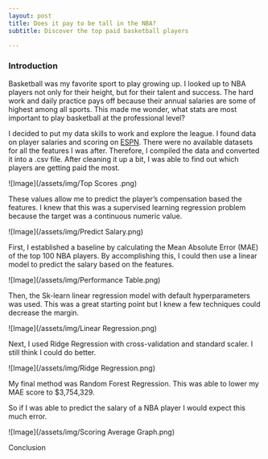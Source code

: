 ```yaml
---
layout: post
title: Does it pay to be tall in the NBA?
subtitle: Discover the top paid basketball players 

---
```

### Introduction

Basketball was my favorite sport to play growing up. I looked up to NBA players not only for their height, but for their talent and success. The hard work and daily practice pays off because their annual salaries are some of highest among all sports. This made me wonder, what stats are most important to play basketball at the professional level?

I decided to put my data skills to work and explore the league. I found data on player salaries and scoring on [ESPN](http://www.espn.com/nba/salaries). There were no available datasets for all the features I was after. Therefore, I compiled the data and converted it into a .csv file. After cleaning it up a bit, I was able to find out which players are getting paid the most. 

![Image](/assets/img/Top Scores .png)

These values allow me to predict the player’s compensation based the features. I knew that this was a supervised learning regression problem because the target was a continuous numeric value. 

![Image](/assets/img/Predict Salary.png)

First, I established a baseline by calculating the Mean Absolute Error (MAE) of the top 100 NBA players. By accomplishing this, I could then use a linear model to predict the salary based on the features.

![Image](/assets/img/Performance Table.png)

Then, the Sk-learn linear regression model with default hyperparameters was used. This was a great starting point but I knew a few techniques could decrease the margin. 

![Image](/assets/img/Linear Regression.png)

Next, I used Ridge Regression with cross-validation and standard scaler. I still think I could do better. 

![Image](/assets/img/Ridge Regression.png)

My final method was Random Forest Regression. This was able to lower my MAE score to $3,754,329. 


So if I was able to predict the salary of a NBA player I would expect this much error. 

![Image](/assets/img/Scoring Average Graph.png)

Conclusion

